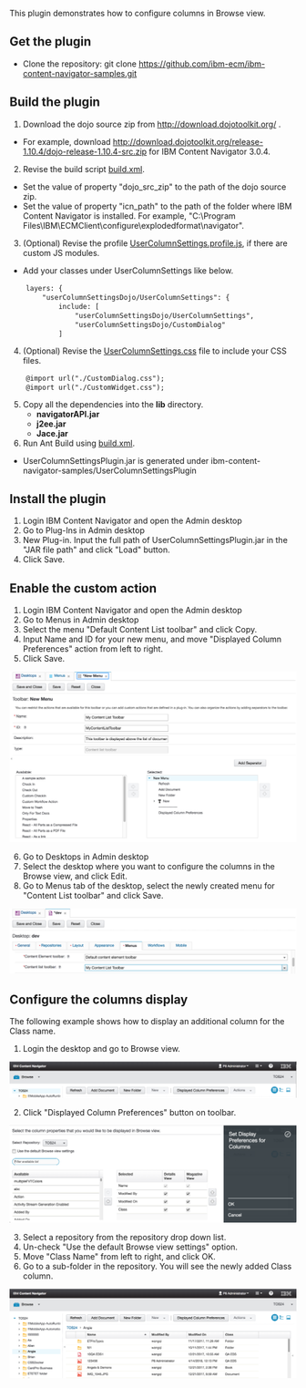 This plugin demonstrates how to configure columns in Browse view.


## Get the plugin
* Clone the repository: git clone https://github.com/ibm-ecm/ibm-content-navigator-samples.git


## Build the plugin
1. Download the dojo source zip from http://download.dojotoolkit.org/ .
- For example, download http://download.dojotoolkit.org/release-1.10.4/dojo-release-1.10.4-src.zip for IBM Content Navigator 3.0.4.
2. Revise the build script [build.xml](/UserColumnSettingsPlugin/build.xml).
- Set the value of property "dojo_src_zip" to the path of the dojo source zip.
- Set the value of property "icn_path" to the path of the folder where IBM Content Navigator is installed. For example, "C:\Program Files\IBM\ECMClient\configure\explodedformat\navigator".
3. (Optional) Revise the profile [UserColumnSettings.profile.js](/UserColumnSettingsPlugin/UserColumnSettings.profile.js), if there are custom JS modules.
- Add your classes under UserColumnSettings like below.
```
	layers: {
		"userColumnSettingsDojo/UserColumnSettings": {
			include: [
				"userColumnSettingsDojo/UserColumnSettings",
				"userColumnSettingsDojo/CustomDialog"
			]
```
4. (Optional) Revise the [UserColumnSettings.css](/UserColumnSettingsPlugin/src/com/ibm/ecm/extension/WebContent/UserColumnSettings.css) file to include your CSS files.
```
    @import url("./CustomDialog.css");
    @import url("./CustomWidget.css");         
```
5. Copy all the dependencies into the **lib** directory.
    * **navigatorAPI.jar**
    * **j2ee.jar**
	* **Jace.jar**
6. Run Ant Build using [build.xml](/UserColumnSettingsPlugin/build.xml).
- UserColumnSettingsPlugin.jar is generated under ibm-content-navigator-samples/UserColumnSettingsPlugin

## Install the plugin
1. Login IBM Content Navigator and open the Admin desktop
2. Go to Plug-Ins in Admin desktop
3. New Plug-in. Input the full path of UserColumnSettingsPlugin.jar in the "JAR file path" and click "Load" button.
4. Click Save.  

## Enable the custom action
1. Login IBM Content Navigator and open the Admin desktop
2. Go to Menus in Admin desktop
3. Select the menu "Default Content List toolbar" and click Copy.
4. Input Name and ID for your new menu, and move "Displayed Column Preferences" action from left to right.
5. Click Save.  

![new menu](/UserColumnSettingsPlugin/menu.png)

6. Go to Desktops in Admin desktop
7. Select the desktop where you want to configure the columns in the Browse view, and click Edit.
8. Go to Menus tab of the desktop, select the newly created menu for "Content List toolbar" and click Save.

![configure desktop](/UserColumnSettingsPlugin/desktop.png)

## Configure the columns display
The following example shows how to display an additional column for the Class name.
1. Login the desktop and go to Browse view.

![action on toolbar](/UserColumnSettingsPlugin/toolbar.png)

2. Click "Displayed Column Preferences" button on toolbar.

![preferences](/UserColumnSettingsPlugin/preferences.png)

3. Select a repository from the repository drop down list.
4. Un-check "Use the default Browse view settings" option.
5. Move "Class Name" from left to right, and click OK.
6. Go to a sub-folder in the repository. You will see the newly added Class column.

![new columns display](/UserColumnSettingsPlugin/columns.png)
